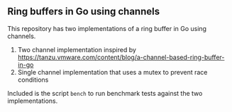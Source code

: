 ## Ring buffers in Go using channels

This repository has two implementations of a ring buffer in Go using channels.

1. Two channel implementation inspired by  https://tanzu.vmware.com/content/blog/a-channel-based-ring-buffer-in-go
2. Single channel implementation that uses a mutex to prevent race conditions

Included is the script `bench` to run benchmark tests against the two implementations.
